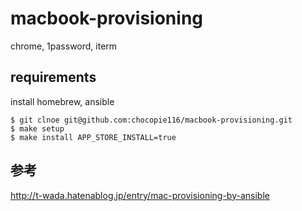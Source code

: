 # macbook-provisioning
chrome, 1password, iterm

## requirements
install homebrew, ansible

```
$ git clnoe git@github.com:chocopie116/macbook-provisioning.git
$ make setup
$ make install APP_STORE_INSTALL=true
```
## 参考
http://t-wada.hatenablog.jp/entry/mac-provisioning-by-ansible



